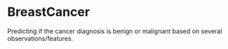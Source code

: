 # BreastCancer
Predicting if the cancer diagnosis is benign or malignant based on several observations/features.
